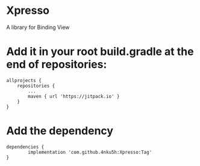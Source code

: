 # Xpresso
A library for Binding View

# Add it in your root build.gradle at the end of repositories:

	allprojects {
		repositories {
			...
			maven { url 'https://jitpack.io' }
		}
	}
  
# Add the dependency

	dependencies {
	        implementation 'com.github.4nku5h:Xpresso:Tag'
	}
